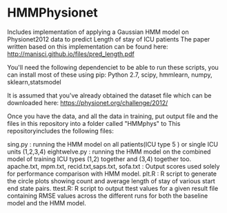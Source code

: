 # HMMPhysionet
Includes implementation of applying a Gaussian HMM model on Physionet2012 data to predict Length of stay of ICU patients
The paper written based on this implementation can be found here: 
http://manisci.github.io/files/pred_length.pdf

You'll need the following dependenciet to be able to run these scripts, you can install most of these using pip:
Python 2.7, scipy, hmmlearn, numpy, sklearn,statsmodel


It is assumed that you've already obtained the dataset file which can be downloaded here:
https://physionet.org/challenge/2012/

Once you have the data, and all the data in training, put output file and the files in this repository into a folder called "HMMphys" to 
This repositoryincludes the following files:

sing.py : running the HMM model on all patients(ICU type 5 ) or single ICU units (1,2,3,4)
eightwelve.py : running the HMM model on the combined model of training ICU types (1,2) together and (3,4) together too. 
apache.txt, mpm.txt, recid.txt,saps.txt, sofa.txt : Output scores used solely for performance comparison with HMM model. 
plt.R : R script to generate the circle plots showing count and average length of stay of various start end state pairs. 
ttest.R: R script to output ttest values for a given result file containing RMSE values across the different runs for both the baseline model and the HMM model.
